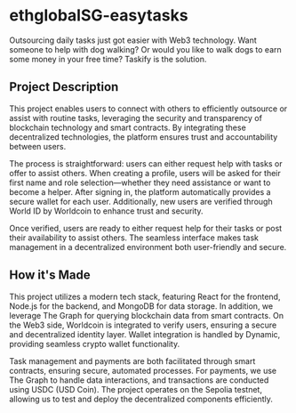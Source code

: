 # ethglobalSG-easytasks

Outsourcing daily tasks just got easier with Web3 technology. Want someone to help with dog walking? Or would you like to walk dogs to earn some money in your free time? Taskify is the solution.


## Project Description
This project enables users to connect with others to efficiently outsource or assist with routine tasks, leveraging the security and transparency of blockchain technology and smart contracts. By integrating these decentralized technologies, the platform ensures trust and accountability between users.

The process is straightforward: users can either request help with tasks or offer to assist others. When creating a profile, users will be asked for their first name and role selection—whether they need assistance or want to become a helper. After signing in, the platform automatically provides a secure wallet for each user. Additionally, new users are verified through World ID by Worldcoin to enhance trust and security.

Once verified, users are ready to either request help for their tasks or post their availability to assist others. The seamless interface makes task management in a decentralized environment both user-friendly and secure.

## How it's Made
This project utilizes a modern tech stack, featuring React for the frontend, Node.js for the backend, and MongoDB for data storage. In addition, we leverage The Graph for querying blockchain data from smart contracts. On the Web3 side, Worldcoin is integrated to verify users, ensuring a secure and decentralized identity layer. Wallet integration is handled by Dynamic, providing seamless crypto wallet functionality.

Task management and payments are both facilitated through smart contracts, ensuring secure, automated processes. For payments, we use The Graph to handle data interactions, and transactions are conducted using USDC (USD Coin). The project operates on the Sepolia testnet, allowing us to test and deploy the decentralized components efficiently.
